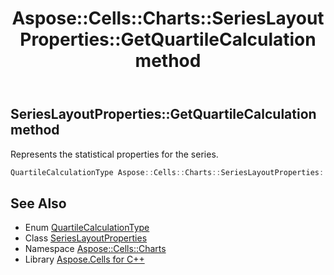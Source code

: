 ﻿---
title: Aspose::Cells::Charts::SeriesLayoutProperties::GetQuartileCalculation method
linktitle: GetQuartileCalculation
second_title: Aspose.Cells for C++ API Reference
description: 'Aspose::Cells::Charts::SeriesLayoutProperties::GetQuartileCalculation method. Represents the statistical properties for the series in C++.'
type: docs
weight: 1800
url: /cpp/aspose.cells.charts/serieslayoutproperties/getquartilecalculation/
---
## SeriesLayoutProperties::GetQuartileCalculation method


Represents the statistical properties for the series.

```cpp
QuartileCalculationType Aspose::Cells::Charts::SeriesLayoutProperties::GetQuartileCalculation()
```

## See Also

* Enum [QuartileCalculationType](../../quartilecalculationtype/)
* Class [SeriesLayoutProperties](../)
* Namespace [Aspose::Cells::Charts](../../)
* Library [Aspose.Cells for C++](../../../)
